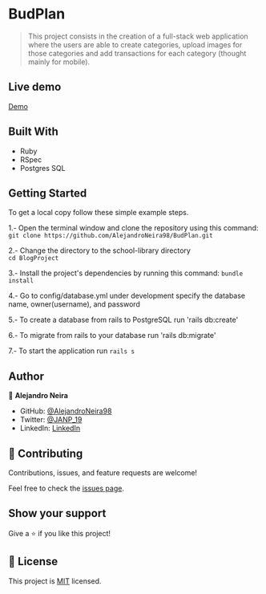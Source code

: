 # BudPlan

> This project consists in the creation of a full-stack web application where the users are able to create categories, upload images for those categories and add transactions for each category (thought mainly for mobile).

## Live demo

[Demo](https://radiant-cove-31580.herokuapp.com/splash)

## Built With

- Ruby
- RSpec
- Postgres SQL

## Getting Started

To get a local copy follow these simple example steps.  

1.- Open the terminal window and clone the repository using this command:  
`git clone https://github.com/AlejandroNeira98/BudPlan.git` 

2.- Change the directory to the school-library directory  
`cd BlogProject`  

3.- Install the project's dependencies by running this command: `bundle install`

4.- Go to config/database.yml under development specify the database name, owner(username), and password

5.- To create a database from rails to PostgreSQL run 'rails db:create'

6.- To migrate from rails to your database run 'rails db:migrate'

7.- To start the application run `rails s`

## Author

👤 **Alejandro Neira**
- GitHub: [@AlejandroNeira98](https://github.com/AlejandroNeira98)
- Twitter: [@JANP_19](https://twitter.com/JANP_19)
- LinkedIn: [LinkedIn](https://www.linkedin.com/in/alejandro-neira-pachon/) 


## 🤝 Contributing

Contributions, issues, and feature requests are welcome!

Feel free to check the [issues page](../../issues/).

## Show your support

Give a ⭐️ if you like this project!

## 📝 License

This project is [MIT](./MIT.md) licensed.
